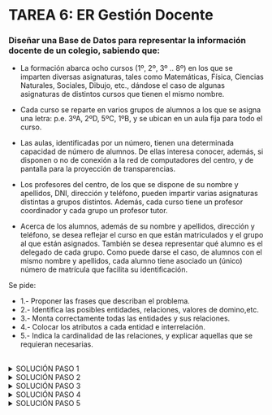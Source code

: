 <div aling= "justify">

# TAREA 6: ER Gestión Docente

### Diseñar una Base de Datos para representar la información docente de un colegio, sabiendo que:  

- La formación abarca ocho cursos (1º, 2º, 3º .. 8º) en los que se imparten diversas asignaturas, tales como Matemáticas, Física, Ciencias Naturales, Sociales, Dibujo, etc., dándose el caso de algunas asignaturas de distintos cursos que tienen el mismo nombre. 

- Cada curso se reparte en varios grupos de alumnos a los que se asigna una letra: p.e. 3ºA, 2ºD, 5ºC, 1ºB, y se ubican en un aula fija para todo el curso. 

- Las aulas, identificadas por un número, tienen una determinada capacidad de número de alumnos. De ellas interesa conocer, además, si disponen o no de conexión a la red de computadores del centro, y de pantalla para la proyección de transparencias. 

- Los profesores del centro, de los que se dispone de su nombre y apellidos, DNI, dirección y teléfono, pueden impartir varias asignaturas distintas a grupos distintos. Además, cada curso tiene un profesor coordinador y cada grupo un profesor tutor. 

- Acerca de los alumnos, además de su nombre y apellidos, dirección y teléfono, se desea reflejar el curso en que están matriculados y el grupo al que están asignados. También se desea representar qué alumno es el delegado de cada grupo. Como puede darse el caso, de alumnos con el mismo nombre y apellidos, cada alumno tiene asociado un (único) número de matrícula que facilita su identificación.
  
Se pide:

- 1.- Proponer las frases que describan el problema.
- 2.- Identifica las posibles entidades, relaciones, valores de domino,etc.
- 3.- Monta correctamente todas las entidades y sus relaciones.
- 4.- Colocar los atributos a cada entidad e interrelación.
- 5.- Indica la cardinalidad de las relaciones, y explicar aquellas que se requieran necesarias.

<br>

<details>

  <summary>SOLUCIÓN PASO 1</summary>
  
  
</details>


<details>

  <summary>SOLUCIÓN PASO 2</summary>
  
  <br>
  
  <img src="https://github.com/samugd17/base-datos-bae-/blob/main/TAREAS/Tarea6/IMG/ER.n%C2%BA12.Tarea6.Gesti%C3%B3n%20docente-PASO2.drawio.png">
  
  <br>
  
  
</details>


<details>

  <summary>SOLUCIÓN PASO 3</summary>
  
  <br>
  
  <img src="">
  
  <br>
  
</details>

<details>

  <summary>SOLUCIÓN PASO 4</summary>
  
   <br>
  
   <img src="">
  
   <br>
  
</details>

<details>

  <summary>SOLUCIÓN PASO 5</summary>
  
   <br>
  
   <img src="">
  
   <br>
  
</details>


</div>

